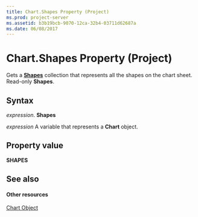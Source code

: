 ```yaml
---
title: Chart.Shapes Property (Project)
ms.prod: project-server
ms.assetid: b3b19bcb-9070-12ca-32b4-03711d62687a
ms.date: 06/08/2017
---
```



# Chart.Shapes Property (Project)
Gets a  **[Shapes](http://msdn.microsoft.com/library/ff8b735a-d0a3-debf-97f1-649dd40eadaf%28Office.15%29.aspx)** collection that represents all the shapes on the chart sheet. Read-only **Shapes**.

## Syntax

 _expression_. **Shapes**

 _expression_ A variable that represents a **Chart** object.


## Property value

 **SHAPES**


## See also


#### Other resources


[Chart Object](Project.chart.md)
